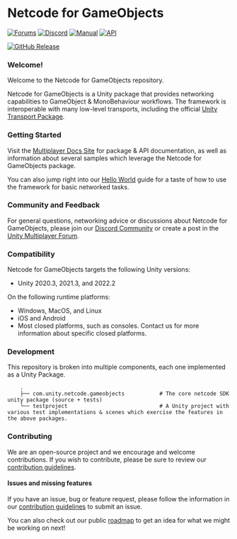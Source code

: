 # Netcode for GameObjects

[![Forums](https://img.shields.io/badge/unity--forums-multiplayer-blue)](https://forum.unity.com/forums/multiplayer.26/) [![Discord](https://img.shields.io/discord/449263083769036810.svg?label=discord&logo=discord&color=informational)](https://discord.gg/FM8SE9E)
[![Manual](https://img.shields.io/badge/docs-manual-informational.svg)](https://docs-multiplayer.unity3d.com/netcode/current/about) [![API](https://img.shields.io/badge/docs-api-informational.svg)](https://docs-multiplayer.unity3d.com/netcode/current/api/introduction)

[![GitHub Release](https://img.shields.io/github/release/Unity-Technologies/com.unity.netcode.gameobjects.svg?logo=github)](https://github.com/Unity-Technologies/com.unity.netcode.gameobjects/releases/latest)

### Welcome!

Welcome to the Netcode for GameObjects repository.

Netcode for GameObjects is a Unity package that provides networking capabilities to GameObject & MonoBehaviour workflows. The framework is interoperable with many low-level transports, including the official [Unity Transport Package](https://docs-multiplayer.unity3d.com/transport/current/about).

### Getting Started

Visit the [Multiplayer Docs Site](https://docs-multiplayer.unity3d.com/) for package & API documentation, as well as information about several samples which leverage the Netcode for GameObjects package.

You can also jump right into our [Hello World](https://docs-multiplayer.unity3d.com/netcode/current/tutorials/helloworld) guide for a taste of how to use the framework for basic networked tasks.

### Community and Feedback

For general questions, networking advice or discussions about Netcode for GameObjects, please join our [Discord Community](https://discord.gg/FM8SE9E) or create a post in the [Unity Multiplayer Forum](https://forum.unity.com/forums/multiplayer.26/).

### Compatibility

Netcode for GameObjects targets the following Unity versions:
- Unity 2020.3, 2021.3, and 2022.2

On the following runtime platforms:
- Windows, MacOS, and Linux
- iOS and Android
- Most closed platforms, such as consoles. Contact us for more information about specific closed platforms.

### Development

This repository is broken into multiple components, each one implemented as a Unity Package.
```
    .
    ├── com.unity.netcode.gameobjects           # The core netcode SDK unity package (source + tests)
    └── testproject                             # A Unity project with various test implementations & scenes which exercise the features in the above packages.
```

### Contributing

We are an open-source project and we encourage and welcome contributions. If you wish to contribute, please be sure to review our [contribution guidelines](CONTRIBUTING.md).

#### Issues and missing features

If you have an issue, bug or feature request, please follow the information in our [contribution guidelines](CONTRIBUTING.md) to submit an issue.

You can also check out our public [roadmap](https://unity.com/roadmap/unity-platform/multiplayer-networking) to get an idea for what we might be working on next!
